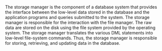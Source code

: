 The storage manager is the component of a database system that provides the interface between the low-level data stored in the database and the application programs and queries submitted to the system. The storage manager is responsible for the interaction with the file manager. The raw data are stored on the disk using the file system provided by the operating system. The storage manager translates the various DML statements into low-level file-system commands. Thus, the storage manager is responsible for storing, retrieving, and updating data in the database.